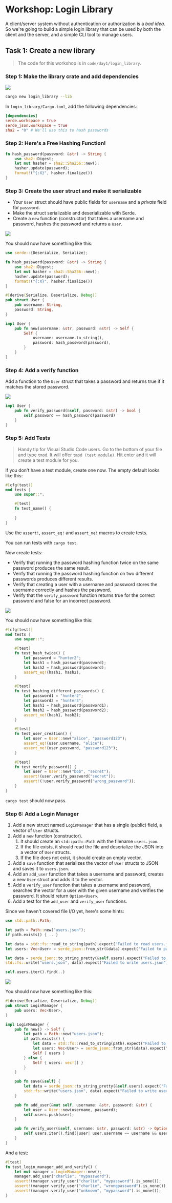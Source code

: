 # Workshop: Login Library

A client/server system without authentication or authorization is a *bad idea*. So we're going to build a simple login library that can be used by both the client and the server, and a simple CLI tool to manage users.

## Task 1: Create a new library

> The code for this workshop is in `code/day1/login_library`.

### Step 1: Make the library crate and add dependencies

![](../../images/ScrollTime.png)

```bash
cargo new login_library --lib
```

In `login_library/Cargo.toml`, add the following dependencies:

```toml
[dependencies]
serde.workspace = true
serde_json.workspace = true
sha2 = "0" # We'll use this to hash passwords
```

### Step 2: Here's a Free Hashing Function!

```rust
fn hash_password(password: &str) -> String {
    use sha2::Digest;
    let mut hasher = sha2::Sha256::new();
    hasher.update(password);
    format!("{:X}", hasher.finalize())
}
```

### Step 3: Create the user struct and make it serializable

* Your `User` struct should have public fields for `username` and a *private* field for `password`.
* Make the struct serializable and deserializable with Serde.
* Create a `new` function (constructor) that takes a username and password, hashes the password and returns a `User`.

![](../../images/ScrollTime.png)

You should now have something like this:

```rust
use serde::{Deserialize, Serialize};

fn hash_password(password: &str) -> String {
    use sha2::Digest;
    let mut hasher = sha2::Sha256::new();
    hasher.update(password);
    format!("{:X}", hasher.finalize())
}

#[derive(Serialize, Deserialize, Debug)]
pub struct User {
    pub username: String,
    password: String,
}

impl User {
    pub fn new(username: &str, password: &str) -> Self {
        Self {
            username: username.to_string(),
            password: hash_password(password),
        }
    }
}
```

### Step 4: Add a verify function

Add a function to the `User` struct that takes a password and returns true if it matches the stored password.

![](../../images/ScrollTime.png)

```rust
impl User {
    pub fn verify_password(&self, password: &str) -> bool {
        self.password == hash_password(password)
    }
}
```

### Step 5: Add Tests

> Handy tip for Visual Studio Code users. Go to the bottom of your file and type `tmod`. It will offer `tmod (test module)`. Hit enter and it will create a test module for you.

If you don't have a test module, create one now. The empty default looks like this:

```rust
#[cfg(test)]
mod tests {
    use super::*;

    #[test]
    fn test_name() {
        
    }
}
```

Use the `assert!`, `assert_eq!` and `assert_ne!` macros to create tests.

You can run tests with `cargo test`.

Now create tests:

* Verify that running the password hashing function twice on the same password produces the same result.
* Verify that running the password hashing function on two different passwords produces different results.
* Verify that creating a user with a username and password stores the username correctly and hashes the password.
* Verify that the `verify_password` function returns true for the correct password and false for an incorrect password.

![](../../images/ScrollTime.png)

You should now have something like this:

```rust
#[cfg(test)]
mod tests {
    use super::*;

    #[test]
    fn test_hash_twice() {
        let password = "hunter2";
        let hash1 = hash_password(password);
        let hash2 = hash_password(password);
        assert_eq!(hash1, hash2);
    }

    #[test]
    fn test_hashing_different_passwords() {
        let password1 = "hunter2";
        let password2 = "hunter3";
        let hash1 = hash_password(password1);
        let hash2 = hash_password(password2);
        assert_ne!(hash1, hash2);
    }

    #[test]
    fn test_user_creation() {
        let user = User::new("alice", "password123");
        assert_eq!(user.username, "alice");
        assert_ne!(user.password, "password123");
    }

    #[test]
    fn test_verify_password() {
        let user = User::new("bob", "secret");
        assert!(user.verify_password("secret"));
        assert!(!user.verify_password("wrong_password"));
    }
}
```

`cargo test` should now pass.

### Step 6: Add a Login Manager

1. Add a new struct named `LoginManager` that has a single (public) field, a vector of `User` structs.
2. Add a `new` function (constructor).
    1. It should create an `std::path::Path` with the filename `users.json`.
    2. If the file exists, it should read the file and deserialize the JSON into a vector of `User` structs.
    3. If the file does not exist, it should create an empty vector.
3. Add a `save` function that serializes the vector of `User` structs to JSON and saves it to `users.json`.
4. Add an `add_user` function that takes a username and password, creates a new `User` struct and adds it to the vector.
5. Add a `verify_user` function that takes a username and password, searches the vector for a user with the given username and verifies the password. It should return `Option<User>`.
6. Add a test for the `add_user` and `verify_user` functions.

Since we haven't covered file I/O yet, here's some hints:

```rust
use std::path::Path;

let path = Path::new("users.json");
if path.exists() { .. }

let data = std::fs::read_to_string(path).expect("Failed to read users.json");
let users: Vec<User> = serde_json::from_str(&data).expect("Failed to parse users.json");

let data = serde_json::to_string_pretty(&self.users).expect("Failed to serialize users");
std::fs::write("users.json", data).expect("Failed to write users.json");

self.users.iter().find(..)
```

![](../../images/ScrollTime.png)

You should now have something like this:

```rust
#[derive(Serialize, Deserialize, Debug)]
pub struct LoginManager {
    pub users: Vec<User>,
}

impl LoginManager {
    pub fn new() -> Self {
        let path = Path::new("users.json");
        if path.exists() {
            let data = std::fs::read_to_string(path).expect("Failed to read users.json");
            let users: Vec<User> = serde_json::from_str(&data).expect("Failed to parse users.json");
            Self { users }
        } else {
            Self { users: vec![] }
        }
    }

    pub fn save(&self) {
        let data = serde_json::to_string_pretty(&self.users).expect("Failed to serialize users");
        std::fs::write("users.json", data).expect("Failed to write users.json");
    }

    pub fn add_user(&mut self, username: &str, password: &str) {
        let user = User::new(username, password);
        self.users.push(user);
    }

    pub fn verify_user(&self, username: &str, password: &str) -> Option<&User> {
        self.users.iter().find(|user| user.username == username && user.verify_password(password))
    }
}
```

And a test:

```rust
#[test]
fn test_login_manager_add_and_verify() {
    let mut manager = LoginManager::new();
    manager.add_user("charlie", "mypassword");
    assert!(manager.verify_user("charlie", "mypassword").is_some());
    assert!(manager.verify_user("charlie", "wrongpassword").is_none());
    assert!(manager.verify_user("unknown", "mypassword").is_none());
}
```